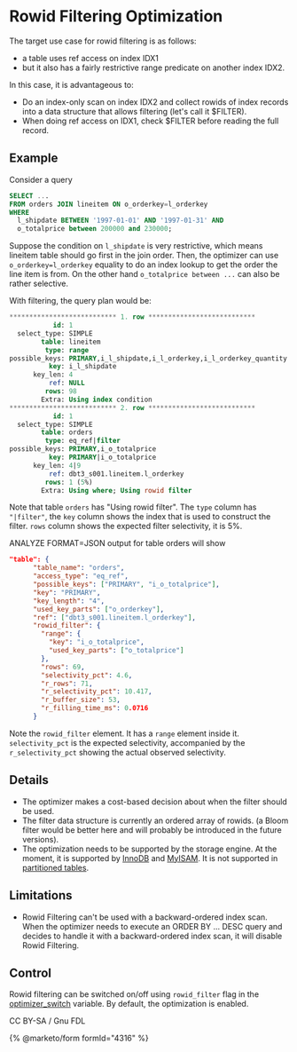 # Rowid Filtering Optimization

The target use case for rowid filtering is as follows:

* a table uses ref access on index IDX1
* but it also has a fairly restrictive range predicate on another index IDX2.

In this case, it is advantageous to:

* Do an index-only scan on index IDX2 and collect rowids of index records into a data structure that allows filtering (let's call it $FILTER).
* When doing ref access on IDX1, check $FILTER before reading the full record.

## Example

Consider a query

```sql
SELECT ...
FROM orders JOIN lineitem ON o_orderkey=l_orderkey
WHERE
  l_shipdate BETWEEN '1997-01-01' AND '1997-01-31' AND
  o_totalprice between 200000 and 230000;
```

Suppose the condition on `l_shipdate` is very restrictive, which means lineitem table should go first in the join order. Then, the optimizer can use `o_orderkey=l_orderkey` equality to do an index lookup to get the order the line item is from. On the other hand `o_totalprice between ...` can also be rather selective.

With filtering, the query plan would be:

```sql
*************************** 1. row ***************************
           id: 1
  select_type: SIMPLE
        table: lineitem
         type: range
possible_keys: PRIMARY,i_l_shipdate,i_l_orderkey,i_l_orderkey_quantity
          key: i_l_shipdate
      key_len: 4
          ref: NULL
         rows: 98
        Extra: Using index condition
*************************** 2. row ***************************
           id: 1
  select_type: SIMPLE
        table: orders
         type: eq_ref|filter
possible_keys: PRIMARY,i_o_totalprice
          key: PRIMARY|i_o_totalprice
      key_len: 4|9
          ref: dbt3_s001.lineitem.l_orderkey
         rows: 1 (5%)
        Extra: Using where; Using rowid filter
```

Note that table `orders` has "Using rowid filter". The `type` column has `"|filter"`, the `key` column shows the index that is used to construct the filter. `rows` column shows the expected filter selectivity, it is 5%.

ANALYZE FORMAT=JSON output for table orders will show

```json
"table": {
      "table_name": "orders",
      "access_type": "eq_ref",
      "possible_keys": ["PRIMARY", "i_o_totalprice"],
      "key": "PRIMARY",
      "key_length": "4",
      "used_key_parts": ["o_orderkey"],
      "ref": ["dbt3_s001.lineitem.l_orderkey"],
      "rowid_filter": {
        "range": {
          "key": "i_o_totalprice",
          "used_key_parts": ["o_totalprice"]
        },
        "rows": 69,
        "selectivity_pct": 4.6,
        "r_rows": 71,
        "r_selectivity_pct": 10.417,
        "r_buffer_size": 53,
        "r_filling_time_ms": 0.0716
      }
```

Note the `rowid_filter` element. It has a `range` element inside it. `selectivity_pct` is the expected selectivity, accompanied by the `r_selectivity_pct` showing the actual observed selectivity.

## Details

* The optimizer makes a cost-based decision about when the filter should be used.
* The filter data structure is currently an ordered array of rowids. (a Bloom filter would be better here and will probably be introduced in the future versions).
* The optimization needs to be supported by the storage engine. At the moment, it is supported by [InnoDB](../../../reference/storage-engines/innodb/) and [MyISAM](../../../reference/storage-engines/myisam-storage-engine/). It is not supported in [partitioned tables](../../../server-usage/partitioning-tables/).

## Limitations

* Rowid Filtering can't be used with a backward-ordered index scan. When the optimizer needs to execute an ORDER BY ... DESC query and decides to handle it with a backward-ordered index scan, it will disable Rowid Filtering.

## Control

Rowid filtering can be switched on/off using `rowid_filter` flag in the [optimizer\_switch](../system-variables/server-system-variables.md#optimizer_switch) variable. By default, the optimization is enabled.

CC BY-SA / Gnu FDL

{% @marketo/form formId="4316" %}
